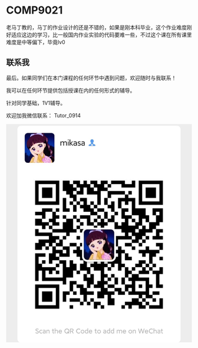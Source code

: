 # COMP9021

老马丁教的，马丁的作业设计的还是不错的，如果是刚本科毕业，这个作业难度刚好适应这边的学习，比一般国内作业实验的代码要难一些，不过这个课在所有课里难度是中等偏下，毕竟lv0


## 联系我

最后。如果同学们在本门课程的任何环节中遇到问题，欢迎随时与我联系！

我可以在任何环节提供包括授课在内的任何形式的辅导。

针对同学基础，1V1辅导。

欢迎加我微信联系： Tutor_0914

![图片](../image/wechat.jpg)